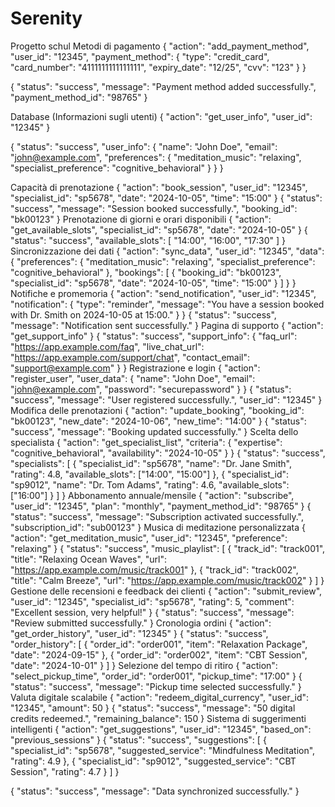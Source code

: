 # Serenity
Progetto schul
Metodi di pagamento
{
  "action": "add_payment_method",
  "user_id": "12345",
  "payment_method": {
    "type": "credit_card",
    "card_number": "4111111111111111",
    "expiry_date": "12/25",
    "cvv": "123"
  }
}

{
  "status": "success",
  "message": "Payment method added successfully.",
  "payment_method_id": "98765"
}

Database (Informazioni sugli utenti)
{
  "action": "get_user_info",
  "user_id": "12345"
}

{
  "status": "success",
  "user_info": {
    "name": "John Doe",
    "email": "john@example.com",
    "preferences": {
      "meditation_music": "relaxing",
      "specialist_preference": "cognitive_behavioral"
    }
  }
}

Capacità di prenotazione
{
  "action": "book_session",
  "user_id": "12345",
  "specialist_id": "sp5678",
  "date": "2024-10-05",
  "time": "15:00"
}
{
  "status": "success",
  "message": "Session booked successfully.",
  "booking_id": "bk00123"
}
Prenotazione di giorni e orari disponibili
{
  "action": "get_available_slots",
  "specialist_id": "sp5678",
  "date": "2024-10-05"
}
{
  "status": "success",
  "available_slots": [
    "14:00",
    "16:00",
    "17:30"
  ]
}
Sincronizzazione dei dati
{
  "action": "sync_data",
  "user_id": "12345",
  "data": {
    "preferences": {
      "meditation_music": "relaxing",
      "specialist_preference": "cognitive_behavioral"
    },
    "bookings": [
      {
        "booking_id": "bk00123",
        "specialist_id": "sp5678",
        "date": "2024-10-05",
        "time": "15:00"
      }
    ]
  }
}
Notifiche e promemoria
{
  "action": "send_notification",
  "user_id": "12345",
  "notification": {
    "type": "reminder",
    "message": "You have a session booked with Dr. Smith on 2024-10-05 at 15:00."
  }
}
{
  "status": "success",
  "message": "Notification sent successfully."
}
Pagina di supporto
{
  "action": "get_support_info"
}
{
  "status": "success",
  "support_info": {
    "faq_url": "https://app.example.com/faq",
    "live_chat_url": "https://app.example.com/support/chat",
    "contact_email": "support@example.com"
  }
}
Registrazione e login
{
  "action": "register_user",
  "user_data": {
    "name": "John Doe",
    "email": "john@example.com",
    "password": "securepassword"
  }
}
{
  "status": "success",
  "message": "User registered successfully.",
  "user_id": "12345"
}
Modifica delle prenotazioni
{
  "action": "update_booking",
  "booking_id": "bk00123",
  "new_date": "2024-10-06",
  "new_time": "14:00"
}
{
  "status": "success",
  "message": "Booking updated successfully."
}
Scelta dello specialista
{
  "action": "get_specialist_list",
  "criteria": {
    "expertise": "cognitive_behavioral",
    "availability": "2024-10-05"
  }
}
{
  "status": "success",
  "specialists": [
    {
      "specialist_id": "sp5678",
      "name": "Dr. Jane Smith",
      "rating": 4.8,
      "available_slots": ["14:00", "15:00"]
    },
    {
      "specialist_id": "sp9012",
      "name": "Dr. Tom Adams",
      "rating": 4.6,
      "available_slots": ["16:00"]
    }
  ]
}
Abbonamento annuale/mensile
{
  "action": "subscribe",
  "user_id": "12345",
  "plan": "monthly",
  "payment_method_id": "98765"
}
{
  "status": "success",
  "message": "Subscription activated successfully.",
  "subscription_id": "sub00123"
}
Musica di meditazione personalizzata
{
  "action": "get_meditation_music",
  "user_id": "12345",
  "preference": "relaxing"
}
{
  "status": "success",
  "music_playlist": [
    {
      "track_id": "track001",
      "title": "Relaxing Ocean Waves",
      "url": "https://app.example.com/music/track001"
    },
    {
      "track_id": "track002",
      "title": "Calm Breeze",
      "url": "https://app.example.com/music/track002"
    }
  ]
}
Gestione delle recensioni e feedback dei clienti
{
  "action": "submit_review",
  "user_id": "12345",
  "specialist_id": "sp5678",
  "rating": 5,
  "comment": "Excellent session, very helpful!"
}
{
  "status": "success",
  "message": "Review submitted successfully."
}
Cronologia ordini
{
  "action": "get_order_history",
  "user_id": "12345"
}
{
  "status": "success",
  "order_history": [
    {
      "order_id": "order001",
      "item": "Relaxation Package",
      "date": "2024-09-15"
    },
    {
      "order_id": "order002",
      "item": "CBT Session",
      "date": "2024-10-01"
    }
  ]
}
Selezione del tempo di ritiro
{
  "action": "select_pickup_time",
  "order_id": "order001",
  "pickup_time": "17:00"
}
{
  "status": "success",
  "message": "Pickup time selected successfully."
}
Valuta digitale scalabile
{
  "action": "redeem_digital_currency",
  "user_id": "12345",
  "amount": 50
}
{
  "status": "success",
  "message": "50 digital credits redeemed.",
  "remaining_balance": 150
}
Sistema di suggerimenti intelligenti
{
  "action": "get_suggestions",
  "user_id": "12345",
  "based_on": "previous_sessions"
}
{
  "status": "success",
  "suggestions": [
    {
      "specialist_id": "sp5678",
      "suggested_service": "Mindfulness Meditation",
      "rating": 4.9
    },
    {
      "specialist_id": "sp9012",
      "suggested_service": "CBT Session",
      "rating": 4.7
    }
  ]
}

{
  "status": "success",
  "message": "Data synchronized successfully."
}
